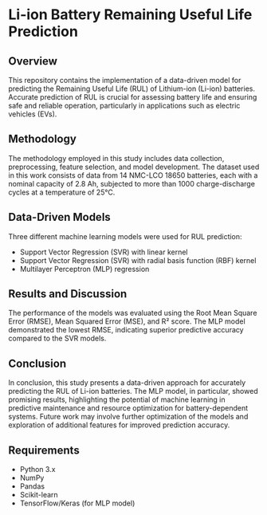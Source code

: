 # Li-ion Battery Remaining Useful Life Prediction

## Overview
This repository contains the implementation of a data-driven model for predicting the Remaining Useful Life (RUL) of Lithium-ion (Li-ion) batteries. Accurate prediction of RUL is crucial for assessing battery life and ensuring safe and reliable operation, particularly in applications such as electric vehicles (EVs).

## Methodology
The methodology employed in this study includes data collection, preprocessing, feature selection, and model development. The dataset used in this work consists of data from 14 NMC-LCO 18650 batteries, each with a nominal capacity of 2.8 Ah, subjected to more than 1000 charge-discharge cycles at a temperature of 25°C. 

## Data-Driven Models
Three different machine learning models were used for RUL prediction:
- Support Vector Regression (SVR) with linear kernel
- Support Vector Regression (SVR) with radial basis function (RBF) kernel
- Multilayer Perceptron (MLP) regression

## Results and Discussion
The performance of the models was evaluated using the Root Mean Square Error (RMSE), Mean Squared Error (MSE), and R² score. The MLP model demonstrated the lowest RMSE, indicating superior predictive accuracy compared to the SVR models.

## Conclusion 
In conclusion, this study presents a data-driven approach for accurately predicting the RUL of Li-ion batteries. The MLP model, in particular, showed promising results, highlighting the potential of machine learning in predictive maintenance and resource optimization for battery-dependent systems. Future work may involve further optimization of the models and exploration of additional features for improved prediction accuracy.

## Requirements
- Python 3.x
- NumPy
- Pandas
- Scikit-learn
- TensorFlow/Keras (for MLP model)
